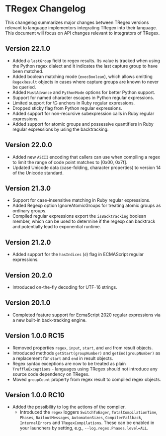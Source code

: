 # TRegex Changelog

This changelog summarizes major changes between TRegex versions relevant to language implementors integrating TRegex into their language. This document will focus on API changes relevant to integrators of TRegex.

## Version 22.1.0

* Added a `lastGroup` field to regex results. Its value is tracked when using the Python regex dialect and it indicates the last capture group to have been matched.
* Added boolean matching mode (`execBoolean`), which allows omitting `RegexResult` objects in cases where capture groups are known to never be queried.
* Added `MustAdvance` and `PythonMode` options for better Python support.
* Support for named character escapes in Python regular expressions.
* Limited support for \G anchors in Ruby regular expressions.
* Dropped sticky flag from Python regular expressions.
* Added support for non-recursive subexpression calls in Ruby regular expressions.
* Added support for atomic groups and possessive quantifiers in Ruby regular expressions by using the backtracking.

## Version 22.0.0

* Added new `ASCII` encoding that callers can use when compiling a regex to limit the range of code point matches to [0x00, 0x7f].
* Updated Unicode data (case-folding, character properties) to version 14 of the Unicode standard.

## Version 21.3.0

* Support for case-insensitive matching in Ruby regular expressions.
* Added Regexp option IgnoreAtomicGroups for treating atomic groups as ordinary groups.
* Compiled regular expressions export the `isBacktracking` boolean member, which can be used to determine if the regexp can backtrack and potentially lead to exponential runtime.

## Version 21.2.0

* Added support for the `hasIndices` (`d`) flag in ECMAScript regular expressions.

## Version 20.2.0

* Introduced on-the-fly decoding for UTF-16 strings.

## Version 20.1.0

* Completed feature support for EcmaScript 2020 regular expressions via a new built-in back-tracking engine.

## Version 1.0.0 RC15

* Removed properties `regex`, `input`, `start`, and `end` from result objects.
* Introduced methods `getStart(groupNumber)` and `getEnd(groupNumber)` as a replacement for `start` and `end` in result objects.
* Regex syntax exceptions are now to be treated as plain `TruffleException`s - languages using TRegex should not introduce any source code dependency on TRegex.
* Moved `groupCount` property from regex result to compiled regex objects.

## Version 1.0.0 RC10

* Added the possibility to log the actions of the compiler.
     * Introduced the `regex` loggers `SwitchToEager`, `TotalCompilationTime`, `Phases`, `BailoutMessages`, `AutomatonSizes`, `CompilerFallback`, `InternalErrors` and `TRegexCompilations`. These can be enabled in your launchers by setting, e.g., `--log.regex.Phases.level=ALL`.
